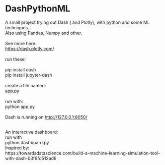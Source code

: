 # DashPythonML
A small project trying out Dash ( and Plotly), with python and some ML techniques.<br>
Also using Pandas, Numpy and other.<br>
<br>
See more here:<br>
https://dash.plotly.com/<br>
<br>
run these: <br>
<br>
pip install dash<br>
pip install jupyter-dash<br>
<br>
create a file named: <br>
app.py<br>
<br>
run with:<br>
python app.py<br>
<br>
Dash is running on http://127.0.0.1:8050/<br>

<br>
An interactive dashboard:
<br>
run with
<br>
python dashboard.py<br>
Inspired by:
<br>
https://towardsdatascience.com/build-a-machine-learning-simulation-tool-with-dash-b3f6fd512ad6

